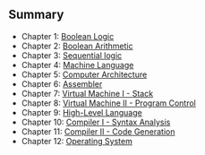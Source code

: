 Summary
----
- Chapter 1: [Boolean Logic](https://github.com/woukl22/the-elements-of-computing-systems/blob/main/Summary/Chapter%201:%20Boolean%20Logic.md)
- Chapter 2: [Boolean Arithmetic](https://github.com/woukl22/the-elements-of-computing-systems/blob/main/Summary/Chapter%202:%20Boolean%20Arithmetic.md)
- Chapter 3: [Sequential logic](https://github.com/woukl22/the-elements-of-computing-systems/blob/main/Summary/Chapter%203:%20Sequential%20logic.md)
- Chapter 4: [Machine Language](https://github.com/woukl22/the-elements-of-computing-systems/blob/main/Summary/Chapter%204:%20Machine%20Language.md)
- Chapter 5: [Computer Architecture](https://github.com/woukl22/the-elements-of-computing-systems/blob/main/Summary/Chapter%205:%20Computer%20Architecture.md)
- Chapter 6: [Assembler](https://github.com/woukl22/the-elements-of-computing-systems/blob/main/Summary/Chapter%206:%20Assembler.md)
- Chapter 7: [Virtual Machine I - Stack](https://github.com/woukl22/the-elements-of-computing-systems/blob/main/Summary/Chapter%207:%20Virtual%20Machine%20I%20-%20Stack.md)
- Chapter 8: [Virtual Machine II - Program Control](https://github.com/woukl22/the-elements-of-computing-systems/blob/main/Summary/Chapter%208:%20Virtual%20Machine%20II%20-%20Program%20Control.md)
- Chapter 9: [High-Level Language](https://github.com/woukl22/the-elements-of-computing-systems/blob/main/Summary/Chapter%209:%20High-Level%20Language.md)
- Chapter 10: [Compiler I - Syntax Analysis](https://github.com/woukl22/the-elements-of-computing-systems/blob/main/Summary/Chapter%2010:%20Compiler%20I%20-%20Syntax%20Analysis.md)
- Chapter 11: [Compiler II - Code Generation](https://github.com/woukl22/the-elements-of-computing-systems/blob/main/Summary/Chapter%2011:%20Compiler%20II%20-%20Code%20Generation.md)
- Chapter 12: [Operating System](https://github.com/woukl22/the-elements-of-computing-systems/blob/main/Summary/Chapter%2012:%20Operating%20System.md)
